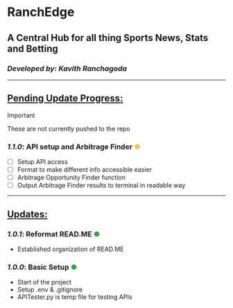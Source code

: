 # RanchEdge

<h2 style="border-bottom: none;">A Central Hub for all thing Sports News, Stats and Betting</h2>

### **_Developed by: Kavith Ranchagoda_**

---

<u><h2 style="border-bottom: none;">Pending Update Progress:</h2></u>
> [!IMPORTANT]
> These are not currently pushed to the repo
### **_1.1.0_**: API setup and Arbitrage Finder <span style="color:rgb(245, 197, 66);">&#9679;</span>
- [ ] Setup API access
- [ ] Format to make different info accessible easier
- [ ] Arbitrage Opportunity Finder function
- [ ] Output Arbitrage Finder results to terminal in readable way

---

<u><h2 style="border-bottom: none;">Updates:</h2></u>
### **_1.0.1_**: Reformat READ.ME **<span style="color:rgb(50, 168, 62);">&#9679;</span></u>**
- Established organization of READ.ME

### **_1.0.0_**: Basic Setup <span style="color:rgb(50, 168, 62);">&#9679;</span></u>
- Start of the project
- Setup .env & .gitignore
- APITester.py is temp file for testing APIs
